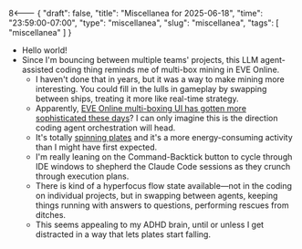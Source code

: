 8<--- { "draft": false, "title": "Miscellanea for 2025-06-18", "time": "23:59:00-07:00", "type": "miscellanea", "slug": "miscellanea", "tags": [ "miscellanea" ] }

- Hello world!
- Since I'm bouncing between multiple teams' projects, this LLM agent-assisted coding thing reminds me of multi-box mining in EVE Online.
	- I haven't done that in years, but it was a way to make mining more interesting. You could fill in the lulls in gameplay by swapping between ships, treating it more like real-time strategy.
	- Apparently, [EVE Online multi-boxing UI has gotten more sophisticated these days](https://www.youtube.com/shorts/ijoXyVTv83Q)? I can only imagine this is the direction coding agent orchestration will head.
	- It's totally [spinning plates](https://en.wikipedia.org/wiki/Plate_spinning) and it's a more energy-consuming activity than I might have first expected.
	- I'm really leaning on the Command-Backtick button to cycle through IDE windows to shepherd the Claude Code sessions as they crunch through execution plans.
	- There is kind of a hyperfocus flow state available—not in the coding on individual projects, but in swapping between agents, keeping things running with answers to questions, performing rescues from ditches.
	- This seems appealing to my ADHD brain, until or unless I get distracted in a way that lets plates start falling.
